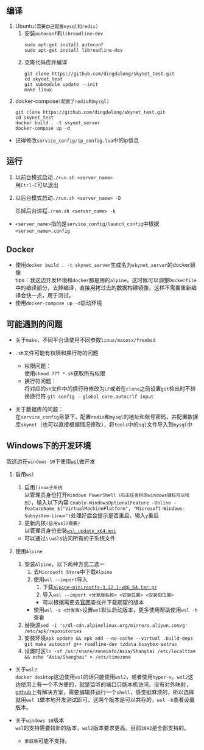 ## 编译
1. Ubuntu`(需要自己配置mysql和redis)`
    1. 安装`autoconf`和`libreadline-dev`
        ```
        sudo apt-get install autoconf
        sudo apt-get install libreadline-dev
        ```
    2. 克隆代码库并编译
        ```
        git clone https://github.com/dingdalong/skynet_test.git
        cd skynet_test
        git submodule update --init
        make linux
        ```
2. docker-compose`(配置了redis和mysql)`
    ```
    git clone https://github.com/dingdalong/skynet_test.git
    cd skynet_test
    docker build . -t skynet_server
    docker-compose up -d
    ```
* 记得修改`service_config/ip_config.lua`中的ip信息

## 运行

1. 以前台模式启动`./run.sh <server_name>`  
    用`Ctrl-C`可以退出

2. 以后台模式启动`./run.sh <server_name> -D`

    杀掉后台进程`./run.sh <server_name> -k`

* `<server_name>`指的是`service_config/launch_config`中根据`<server_name>.config`

## Docker
* 使用`docker build . -t skynet_server`生成名为`skynet_server`的docker镜像  
    tips：我这边开发环境和`docker`都是用的`alpine`，这时候可以调整`Dockerfile`中的编译部分，去掉编译，直接用拷过去的数据构建镜像，这样不需要重新编译会快一点，用于测试。
* 使用`docker-compose up -d`启动环境
## 可能遇到的问题

* 关于`make`，不同平台请使用不同参数`linux/macosx/freebsd`

* `.sh`文件可能有权限和换行符的问题
    * 权限问题：  
        使用`chmod 777 *.sh`获取所有权限
    * 换行符问题：  
        将对应的`sh`文件中的换行符修改为`LF`或者在`clone`之前设置`git`检出时不转换换行符 `git config --global core.autocrlf input`

* 关于数据库的问题：  
    在`service_config`目录下，配置`redis`和`mysql`的地址和账号密码，并配置数据库`skynet`（也可以直接根据情况修改），将`tools`中的`sql`文件导入到`mysql`中

## Windows下的开发环境
我这边在`windows 10`下使用[`wsl`](https://docs.microsoft.com/zh-cn/windows/wsl/)做开发
1. 启用`wsl  `
    1. 启用`linux子系统`  
        以管理员身份打开`Windows PowerShell（右击任务栏的windows徽标可以找到）`，输入以下内容
        `Enable-WindowsOptionalFeature -Online -FeatureName $("VirtualMachinePlatform", "Microsoft-Windows-Subsystem-Linux")`处理好后会提示是否重启，输入`y`重启
    2. 更新内核`(启用wsl2需要)`  
        以管理员身份安装[`wsl_update_x64.msi`](https://wslstorestorage.blob.core.windows.net/wslblob/wsl_update_x64.msi)
    * 可以通过`\\wsl$`访问所有的子系统文件

2. 使用`Alpine`  
    1. 安装`Alpine`，以下两种方式二选一
        1. 去`Microsoft Store`中下载`Alpine`
        2. 使用`wsl --import`导入
            1. 下载[`alpine-minirootfs-3.12.1-x86_64.tar.gz`](http://dl-cdn.alpinelinux.org/alpine/v3.12/releases/x86_64/alpine-minirootfs-3.12.1-x86_64.tar.gz)
            2. 导入`wsl --import <分发版名称> <安装位置> <安装包位置>`
            * 可以根据需要去[官网](https://alpinelinux.org/downloads/)查找并下载期望的版本
        * 使用`wsl -s <分发版>`设置`wsl`默认启动版本，更多使用帮助使用`wsl -h`查看
    2. 替换源`sed -i 's/dl-cdn.alpinelinux.org/mirrors.aliyun.com/g' /etc/apk/repositories `  
    3. 安装环境`apk update && apk add --no-cache --virtual .build-deps git make autoconf g++ readline-dev tzdata busybox-extras`  
    4. 设置时区`ln -sf /usr/share/zoneinfo/Asia/Shanghai /etc/localtime && echo "Asia/Shanghai" > /etc/timezone`  

* 关于`wsl2`  
    `docker desktop`这边使用`wsl`的话只能使用`wsl2`，或者使用`hyper-v`。`wsl2`这边使用上有一个不方便的，就是监听的端口只能本机访问，没有对外映射，[github](https://github.com/yhl452493373/WSL2-Auto-Port-Forward)上有解决方案，需要编辑并运行一个`shell`，感觉挺麻烦的，所以选择就用`wsl 1`做本地开发测试即可。这两个版本是可以共存的，`wsl -h`查看设置版本。

* 关于`windows 10`版本  
    `wsl`的支持需要较新的版本，`wsl2`版本要求更高。目前`20H2`是全部支持的。
    * `家庭版`可能不支持。
